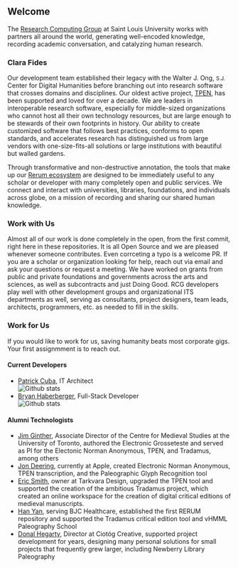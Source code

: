 ## Welcome

The [Research Computing Group](https://www.slu.edu/research/faculty-resources/research-computing.php) at Saint Louis University works with partners 
all around the world, generating well-encoded knowledge, recording academic conversation, and catalyzing human research.

### Clara Fides

Our development team established their legacy with the Walter J. Ong, <small>S.J.</small> Center for Digital Humanities before branching out into 
research software that crosses domains and disciplines. Our oldest active project, [TPEN](http://t-pen.org), has been supported and loved for over a 
decade. We are leaders in interoperable research software, especially for middle-sized organizations who cannot host all their own technology resources, 
but are large enough to be stewards of their own footprints in history. Our ability to create customized software that follows best practices, conforms 
to open standards, and accelerates research has distinguished us from large vendors with one-size-fits-all solutions or large institutions with 
beautiful but walled gardens.

Through transformative and non-destructive annotation, the tools that make up our [Rerum ecosystem](http://rerum.io) are designed to be immediately useful 
to any scholar or developer with many completely open and public services. We connect and interact with universities, libraries, foundations, and 
individuals across globe, on a mission of recording and sharing our shared human knowledge.

### Work with Us

Almost all of our work is done completely in the open, from the first commit, right here in these repositories. It is all Open Source and we are 
pleased whenever someone contributes. Even corrceting a typo is a welcome PR. If you are a scholar or organization looking for help, reach out via 
email and ask your questions or request a meeting. We have worked on grants from public and private foundations and governments across the arts and 
sciences, as well as subcontracts and just Doing Good. RCG developers play well with other development groups and organizational ITS departments as well, 
serving as consultants, project designers, team leads, architects, programmers, etc. as needed to fill in the skills.

### Work for Us

If you would like to work for us, saving humanity beats most corporate gigs. Your first assignmment is to reach out.

#### Current Developers

* [Patrick Cuba](https://github.com/orgs/CenterForDigitalHumanities/people/cubap), IT Architect <br>![Github stats](https://github-readme-stats.vercel.app/api?username=cubap&theme=highcontrast&show_icons=true&count_private=true)
* [Bryan Haberberger](https://github.com/orgs/CenterForDigitalHumanities/people/thehabes), Full-Stack Developer <br>![Github stats](https://github-readme-stats.vercel.app/api?username=thehabes&theme=highcontrast&show_icons=true&count_private=true)

#### Alumni Technologists

* [Jim Ginther](https://theology.stmikes.utoronto.ca/profile/ginther1/), Associate Director of the Centre for Medieval Studies at the University of Toronto, 
authored the Electronic Grosseteste and served as PI for the Electonic Norman Anonymous, TPEN, and Tradamus, among others
* [Jon Deering](https://www.linkedin.com/in/jonathan-deering-4a53344/), currently at Apple, created Electronic Norman Anonymous, TPEN transcription, and 
the Paleographic Glyph Recognition tool
* [Eric Smith](https://www.linkedin.com/in/eric-smith-60a6251/), owner at Tarkvara Design, upgraded the TPEN tool and supported the creation of the 
ambitious Tradamus project, which created an online workspace for the creation of digital critical editions of medieval manuscripts.
* [Han Yan](https://www.linkedin.com/in/han-y-77002434/), serving BJC Healthcare, established the first RERUM repository and supported the 
Tradamus critical edition tool and vHMML Paleography School
* [Donal Hegarty](https://www.linkedin.com/in/donal-hegarty-aa773046/), Director at Ciotóg Creative, supported project development for years, designing 
many personal solutions for small projects that frequently grew larger, including Newberry Library Paleography

